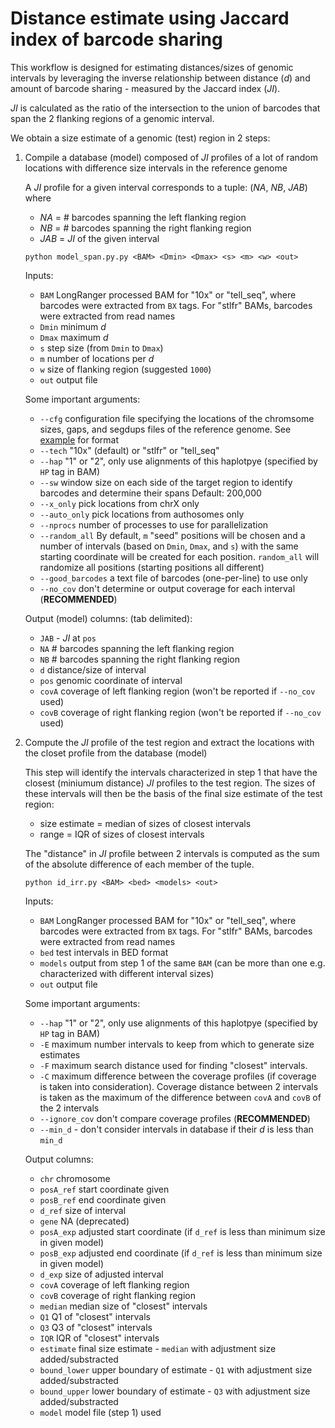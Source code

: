 # Distance estimate using Jaccard index of barcode sharing

This workflow is designed for estimating distances/sizes of genomic intervals by leveraging the inverse relationship between distance (_d_) and amount of barcode sharing - measured by the Jaccard index (_JI_).

_JI_ is calculated as the ratio of the intersection to the union of barcodes that span the 2 flanking regions of a genomic interval.

We obtain a size estimate of a genomic (test) region in 2 steps:

1. Compile a database (model) composed of _JI_ profiles of a lot of random locations with difference size intervals in the reference genome 

    A _JI_ profile for a given interval corresponds to a tuple: (_NA_, _NB_, _JAB_) where
    - _NA_ = # barcodes spanning the left flanking region
    - _NB_ = # barcodes spanning the right flanking region
    - _JAB_ = _JI_ of the given interval

    ```
    python model_span.py.py <BAM> <Dmin> <Dmax> <s> <m> <w> <out>
    ```
 
    Inputs:
    - `BAM` LongRanger processed BAM for "10x" or "tell_seq", where barcodes were extracted from `BX` tags. For "stlfr" BAMs, barcodes were extracted from read names
    - `Dmin` minimum _d_
    - `Dmax` maximum _d_
    - `s` step size (from `Dmin` to `Dmax`)
    - `m` number of locations per _d_
    - `w` size of flanking region (suggested `1000`)
    - `out` output file
    
    Some important arguments:
	- `--cfg` configuration file specifying the locations of the chromsome sizes, gaps, and segdups files of the reference genome. See [example](genomes.cfg) for format
    - `--tech` "10x" (default) or "stlfr" or "tell_seq"
    - `--hap` "1" or "2", only use alignments of this haplotpye (specified by `HP` tag in BAM)
    - `--sw` window size on each side of the target region to identify barcodes and determine their spans Default: 200,000
    - `--x_only` pick locations from chrX only
    - `--auto_only` pick locations from authosomes only
    - `--nprocs` number of processes to use for parallelization
    - `--random_all` By default, `m` "seed" positions will be chosen and a number of intervals (based on `Dmin`, `Dmax`, and `s`) with the same starting coordinate will be created for each position. `random_all` will randomize all positions (starting positions all different) 
    - `--good_barcodes` a text file of barcodes (one-per-line) to use only
    - `--no_cov` don't determine or output coverage for each interval (**RECOMMENDED**)
    
    Output (model) columns: (tab delimited): 
    - `JAB` - _JI_ at `pos`
    - `NA` # barcodes spanning the left flanking region
    - `NB` # barcodes spanning the right flanking region
    - `d` distance/size of interval
    - `pos` genomic coordinate of interval
    - `covA` coverage of left flanking region (won't be reported if `--no_cov` used)
    - `covB` coverage of right flanking region (won't be reported if `--no_cov` used)

2. Compute the _JI_ profile of the test region and extract the locations with the closet profile from the database (model)

    This step will identify the intervals characterized in step 1 that have the closest (miniumum distance) _JI_ profiles to the test region. The sizes of these intervals will then be the basis of the final size estimate of the test region:
    - size estimate = median of sizes of closest intervals
    - range = IQR of sizes of closest intervals
    
    The "distance" in _JI_ profile between 2 intervals is computed as the sum of the absolute difference of each member of the tuple.
    
    ```
    python id_irr.py <BAM> <bed> <models> <out>
    ```
    Inputs:
    - `BAM` LongRanger processed BAM for "10x" or "tell_seq", where barcodes were extracted from `BX` tags. For "stlfr" BAMs, barcodes were extracted from read names
    - `bed` test intervals in BED format
    - `models` output from step 1 of the same `BAM` (can be more than one e.g. characterized with different interval sizes)
    - `out` output file
 
    Some important arguments:
    - `--hap` "1" or "2", only use alignments of this haplotpye (specified by `HP` tag in BAM)
    - `-E` maximum number intervals to keep from which to generate size estimates
    - `-F` maximum search distance used for finding "closest" intervals.
    - `-C` maximum difference between the coverage profiles (if coverage is taken into consideration). Coverage distance between 2 intervals is taken as the maximum of the difference between `covA` and `covB` of the 2 intervals
    - `--ignore_cov` don't compare coverage profiles (**RECOMMENDED**)
    - `--min_d` - don't consider intervals in database if their _d_ is less than `min_d`
 
    Output columns:
    - `chr` chromosome
    - `posA_ref` start coordinate given
    - `posB_ref` end coordinate given
    - `d_ref` size of interval
    - `gene` NA (deprecated)
    - `posA_exp` adjusted start coordinate (if `d_ref` is less than minimum size in given model)
    - `posB_exp` adjusted end coordinate (if `d_ref` is less than minimum size in given model)
    - `d_exp` size of adjusted interval
    - `covA` coverage of left flanking region
    - `covB` coverage of right flanking region
    - `median` median size of "closest" intervals
    - `Q1` Q1 of "closest" intervals
    - `Q3` Q3 of "closest" intervals
    - `IQR` IQR of "closest" intervals
    - `estimate` final size estimate - `median` with adjustment size added/substracted
    - `bound_lower` upper boundary of estimate - `Q1` with adjustment size added/substracted
    - `bound_upper` lower boundary of estimate - `Q3` with adjustment size added/substracted
    - `model` model file (step 1) used

